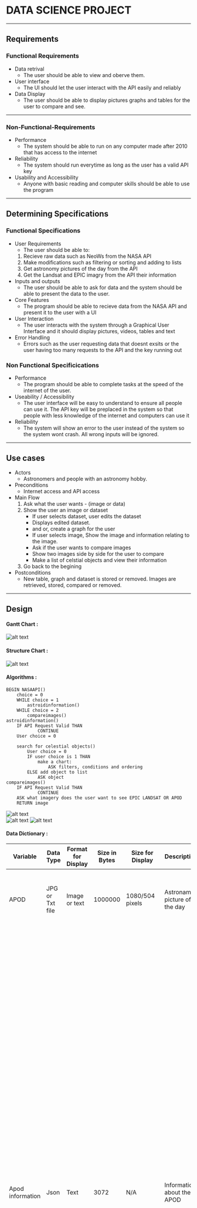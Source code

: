 # DATA SCIENCE PROJECT
---
## Requirements
### Functional Requirements
* Data retrival
    * The user should be able to view and oberve them.
* User interface
    * The UI should let the user interact with the API easily and reliably
* Data Display
    * The user should be able to display pictures graphs and tables for the user to compare and see.

---
### Non-Functional-Requirements
* Performance
    * The system should be able to run on any computer made after 2010 that has access to the internet
* Reliability
    * The system should run everytime as long as the user has a valid API key
* Usability and Accessibility
    * Anyone with basic reading and computer skills should be  able to use the program
---
## Determining Specifications
### Functional Specifications
* User Requirements
    * The user should be able to:
    1. Recieve raw data such as NeoWs from the NASA API
    2. Make modifications such as filtering or sorting and adding to lists
    3. Get astronomy pictures of the day from the API
    4. Get the Landsat and EPIC imagry from the API
their information
* Inputs and outputs
    * The user should be able to ask for data and the system should be able to present the data to the user.
* Core Features
    * The program should be able to recieve data from the NASA API and present it to the user with a UI
* User Interaction
    * The user interacts with the system through a Graphical User Interface and it should display pictures, videos, tables and text
* Error Handling
    * Errors such as the user requesting data that doesnt exsits or the user having too many requests to the API and the key running out
### Non Functional Specificications
* Performance
    * The program should be able to complete tasks at the speed of the internet of the user.
* Useability / Accessibility
    * The user interface will be easy to understand to ensure all people can use it. The API key will be preplaced in the system so that people with less knowledge of the internet and computers can use it
* Reliability
    * The system will show an error to the user instead of the system so the system wont crash. All wrong inputs will be ignored.
---
## Use cases
* Actors
    * Astronomers and people with an astronomy hobby.
* Preconditions
    * Internet access and API access
* Main Flow
    1. Ask what the user wants - (image or data)
    2. Show the user an image or dataset
        * If user selects dataset, user edits the dataset
        * Displays edited dataset.
        * and or, create a graph for the user
        * If user selects image, Show the image and information relating to the image.
        * Ask if the user wants to compare images
        * Show two images side by side for the user to compare
        * Make a list of celstial objects and view their information
    3. Go back to the begining
* Postconditions
    * New table, graph and dataset is stored or removed. Images are retrieved, stored, compared or removed.
---
## Design
#### Gantt Chart :
![alt text](gaant_chart.png "Gaant chart")
#### Structure Chart : 
![alt text](structure_chart.png "structure chart")
#### Algorithms :
    BEGIN NASAAPI()
        choice = 0
        WHILE choice = 1
            astroidinformation()
        WHILE choice = 2
            compareimages()
    astroidinformation()
        IF API Request Valid THAN
                CONTINUE
        User choice = 0
    
        search for celestial objects()
            User choice = 0
            IF user choice is 1 THAN
                make a chart:
                    ASK filters, conditions and ordering
            ELSE add object to list
                ASK object
    compareimages()
        IF API Request Valid THAN
                CONTINUE
        ASK what imagery does the user want to see EPIC LANDSAT OR APOD
        RETURN image
![alt text](main.png "main flowchart")        
![alt text](astroidinformation.png "astroid information")
![alt text](viewimage.png "Image")

#### Data Dictionary :
|Variable        |Data Type      |Format for Display|Size in Bytes|Size for Display|Description                           |Example     |Validation                                                           | | |
|----------------|---------------|------------------|-------------|----------------|--------------------------------------|------------|---------------------------------------------------------------------|------|-------|
|APOD            |JPG or Txt file| Image or text    |1000000      |1080/504 pixels |Astronamy picture of the day          |![alt text](HH49_Webb_960.jpg "Image") |Must be a JPG image or a text file containing the link to a  YT video|      |       |
|Apod information|Json           |Text              |3072         |N/A             |Information about the APOD            |    "explanation": "What's at the tip of this interstellar jet?  First let's consider the jet: it is being expelled by a star system just forming and is cataloged as Herbig-Haro 49 (HH 49).  The star system expelling this jet is not visible -- it is off to the lower right.  The complex conical structure featured in this infrared image by the James Webb Space Telescope also includes another jet cataloged as HH 50.  The fast jet particles impact the surrounding interstellar gas and form shock waves that glow prominently in infrared light -- shown here as reddish-brown ridges.  This JWST image also resolved the mystery of the unusual object at HH 49's tip: it is a spiral galaxy far in the distance.  The blue center is therefore not one star but many, and the surrounding circular rings are actually spiral arms.   Jump Around the Universe: Random APOD Generator",    |Json written out as text                                             |      |       |
|Landsat         |PNG            |Image             |1200000      |2048/2048 pixels|Satalite images of the earth          |   ![alt text](-33.7109319151.1047986.png "Image")   |Must be a PNG image                                                  |      |       |
|Landsat coords  |Float          |float             |64           |N/A             |Coordinates of the landsat image taken|  1233.12333, -123.23444 |Must be two floats                                                   |      |       |
|EPIC            |PNG            |image             |2800000      |2048/2048 pixels|Satalite images of the earth          |       ![alt text](1n.png "Image")        |Must be a PNG image                                                  |      |       |
|Neows           |json           |text              |3072         |N/A             |Information about astroids            |DBU_DR2.json|Must be a json file                                                  |      |       |

## Maintanance:

1. Explain how you would handle issues caused by changes to the NASA API over time.
 * I would revisit the new parameters that nasa has added and fix the error while documenting the process.
2. Explain how you would ensure the program remains compatible with new versions of Python and libraries like requests and matplotlib.
 * The user needs to make sure their version of python is updated and so is all of the libraries listed in requirements.txt
3. Describe the steps you would take to fix a bug found in the program after deployment.
 * To fix the bug I would first make sure the users python version and libraries are downloded and updated. I would then look through the code myself and take basic debugging procedures while documenting the process.
4. Outline how you would maintain clear documentation and ensure the program remains easy to update in the future.
 * I would, document all progress and add comments to code to make it easier to understand for future updates and use.

## Final Evaluation:
1. Evaluate the current functionality of the program in terms of how well it addresses the functional and non-functional requirements.
* My project hit most of my functionality and non-functionality requirments. My goal to make the Neows display a table was not successfull but it still displays the main points in the forms of a json file. The UI effectivally and efficiently lets the user interact with the program and get all information. The program lets the user access data from the NASA API and gives it to the user in a readable manner. The program has done its task in terms of the functional requirments. In terms of non functional requirments my program has hit all of the parameters from performance to reliability and usability/accessibility.
2. Discuss areas for improvement or new features that could be added.
* My program while effective has many area for improvment such as the fact that it cannot download any APODS in a video format. It also displays NEOWS information in a very complicated way that is hard for the average user to understand. Fixing this can include putting NEOWS information in a CSV file or a graph. Making the EPIC file less complicated is also one of the first things I would do to ensure it is easier to understand and edit in the future. I would Make the APOD information easier to understand and formatted more neatly so the user has an easier time understanding it making the program more availavble to a larger audiance. I would also make the landsat more reliable possibly by migrating it to a google earth API instead which has pictures from hundreds of different sattalites rather than one, fixing the issue with the blank spots.
3. Evaluate how the project was managed throughout its development and maintenance, including your time management and how challenges were addressed during the software development lifecycle.
* My projects sustained mulitple different shifts in development. My time management was not the best but it was effective enougth to succeed in making a working code that runs without errors. The waterfall format helped me manage the time and get an idea of the size of the project. Through working on it one function at a time it was easy to test the system with unit testing, intergration testing and system testing. I faced many challenges such as the fact that you cant work on NASA API's at school because it is blocked by the internet. Due to this I was forced to do the testing and debugging at home, I overcame this from working on the code at school and getting tips from stackoverflow and my dad that does software.